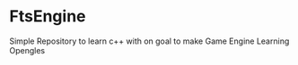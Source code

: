 FtsEngine
=========
Simple Repository to learn c++ with on goal to make Game Engine 
Learning Opengles
